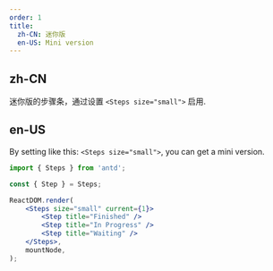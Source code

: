 ```yaml
---
order: 1
title:
  zh-CN: 迷你版
  en-US: Mini version
---
```


## zh-CN

迷你版的步骤条，通过设置 `<Steps size="small">` 启用.

## en-US

By setting like this: `<Steps size="small">`, you can get a mini version.

```jsx
import { Steps } from 'antd';

const { Step } = Steps;

ReactDOM.render(
	<Steps size="small" current={1}>
		<Step title="Finished" />
		<Step title="In Progress" />
		<Step title="Waiting" />
	</Steps>,
	mountNode,
);
```
